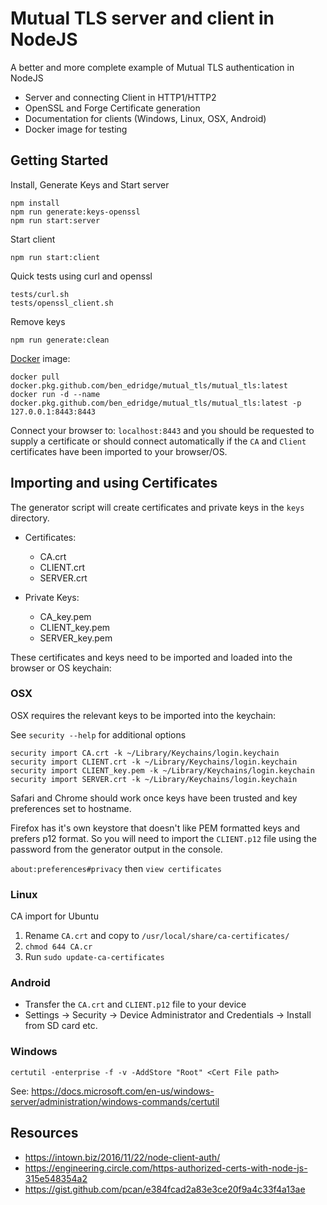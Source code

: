# Mutual TLS server and client in NodeJS

A better and more complete example of Mutual TLS authentication in NodeJS

- Server and connecting Client in HTTP1/HTTP2
- OpenSSL and Forge Certificate generation
- Documentation for clients (Windows, Linux, OSX, Android)
- Docker image for testing

## Getting Started

Install, Generate Keys and Start server
```
npm install
npm run generate:keys-openssl
npm run start:server
```

Start client
```
npm run start:client
```

Quick tests using curl and openssl
```
tests/curl.sh
tests/openssl_client.sh
```

Remove keys
```
npm run generate:clean
```

[Docker](https://github.com/BenEdridge/Mutual_TLS/packages/57880) image:
```
docker pull docker.pkg.github.com/ben_edridge/mutual_tls/mutual_tls:latest
docker run -d --name docker.pkg.github.com/ben_edridge/mutual_tls/mutual_tls:latest -p 127.0.0.1:8443:8443
```

Connect your browser to: `localhost:8443` and you should be requested to supply a certificate or should connect automatically if the `CA` and `Client`
certificates have been imported to your browser/OS.

## Importing and using Certificates

The generator script will create certificates and private keys in the `keys` directory.

- Certificates:
  - CA.crt
  - CLIENT.crt
  - SERVER.crt

- Private Keys:
  - CA_key.pem
  - CLIENT_key.pem
  - SERVER_key.pem

These certificates and keys need to be imported and loaded into the browser or OS keychain:

### OSX

OSX requires the relevant keys to be imported into the keychain:

See `security --help` for additional options

```
security import CA.crt -k ~/Library/Keychains/login.keychain
security import CLIENT.crt -k ~/Library/Keychains/login.keychain
security import CLIENT_key.pem -k ~/Library/Keychains/login.keychain
security import SERVER.crt -k ~/Library/Keychains/login.keychain
```

Safari and Chrome should work once keys have been trusted and key preferences set to hostname.

Firefox has it's own keystore that doesn't like PEM formatted keys and prefers p12 format.
So you will need to import the `CLIENT.p12` file using the password from the generator output in the console.

`about:preferences#privacy` then `view certificates`

### Linux

CA import for Ubuntu

1. Rename `CA.crt` and copy to `/usr/local/share/ca-certificates/`
2. `chmod 644 CA.cr`
3. Run `sudo update-ca-certificates`

### Android

- Transfer the `CA.crt` and `CLIENT.p12` file to your device
- Settings -> Security -> Device Administrator and Credentials -> Install from SD card etc.

### Windows

```
certutil -enterprise -f -v -AddStore "Root" <Cert File path>
```

See: 
https://docs.microsoft.com/en-us/windows-server/administration/windows-commands/certutil

## Resources
- https://intown.biz/2016/11/22/node-client-auth/
- https://engineering.circle.com/https-authorized-certs-with-node-js-315e548354a2
- https://gist.github.com/pcan/e384fcad2a83e3ce20f9a4c33f4a13ae

